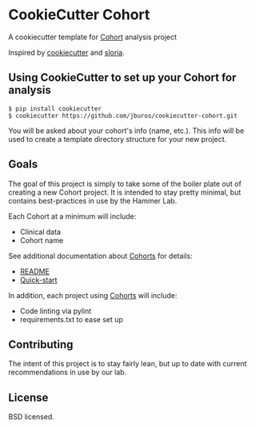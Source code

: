CookieCutter Cohort
========================

A cookiecutter template for [Cohort](http://github.com/hammerlab/cohorts) analysis project

Inspired by [cookiecutter](https://github.com/audreyr/cookiecutter) and [sloria](https://github.com/sloria/cookiecutter-flask.git).

Using CookieCutter to set up your Cohort for analysis
-----------------------------------

    $ pip install cookiecutter
    $ cookiecutter https://github.com/jburos/cookiecutter-cohort.git

You will be asked about your cohort's info (name, etc.). This info will be used to create a template directory structure for your new project.


Goals
-----

The goal of this project is simply to take some of the boiler plate out of creating a new Cohort project. It is intended
to stay pretty minimal, but contains best-practices in use by the Hammer Lab.

Each Cohort at a minimum will include:

 * Clinical data
 * Cohort name

See additional documentation about [Cohorts](http://github.com/hammerlab/cohorts) for details:

 * [README](http://github.com/hammerlab/cohorts/README.md)
 * [Quick-start](https://github.com/hammerlab/cohorts/blob/master/docs/quick-start.md)

In addition, each project using [Cohorts](http://github.com/hammerlab/cohorts) will include:

 * Code linting via pylint
 * requirements.txt to ease set up

Contributing
------------

The intent of this project is to stay fairly lean, but up to date with current recommendations in use by our lab.

License
-------

BSD licensed.
